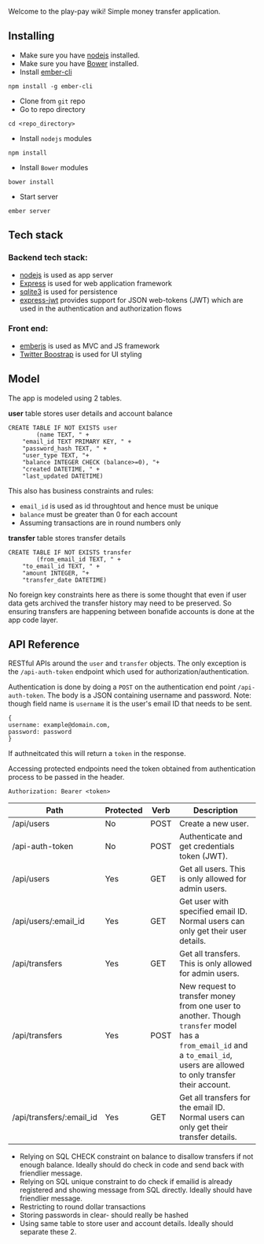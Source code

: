 Welcome to the play-pay wiki! Simple money transfer application.

## Installing

* Make sure you have [nodejs](http://nodejs.org) installed. 
* Make sure you have [Bower](http://bower.io) installed.
* Install [ember-cli](http://www.ember-cli.com) 
```
npm install -g ember-cli
```
* Clone from `git` repo
* Go to repo directory
```
cd <repo_directory>
```
* Install `nodejs` modules
```
npm install
```
* Install `Bower` modules
```
bower install
```
* Start server
```
ember server
```

## Tech stack
### Backend tech stack:
* [nodejs](http://nodejs.org) is used as app server
* [Express](http://expressjs.com) is used for web application framework
* [sqlite3](https://github.com/mapbox/node-sqlite3/wiki) is used for persistence 
* [express-jwt](https://www.npmjs.org/package/express-jwt) provides support for JSON web-tokens (JWT) which are used in the authentication and authorization flows

### Front end:
* [emberjs](http://emberjs.com) is used as MVC and JS framework
* [Twitter Boostrap](http://getbootstrap.com) is used for UI styling

## Model
The app is modeled using 2 tables.

**user** table stores user details and account balance
```
CREATE TABLE IF NOT EXISTS user 
        (name TEXT, " +
	"email_id TEXT PRIMARY KEY, " +
	"password_hash TEXT, " +
	"user_type TEXT, "+
	"balance INTEGER CHECK (balance>=0), "+
	"created DATETIME, " +
	"last_updated DATETIME)
```
This also has business constraints and rules:
* `email_id` is used as id throughtout and hence must be unique
* `balance` must be greater than 0 for each account
* Assuming transactions are in round numbers only


**transfer** table stores transfer details
```
CREATE TABLE IF NOT EXISTS transfer 
        (from_email_id TEXT, " +
	"to_email_id TEXT, " +
	"amount INTEGER, "+
	"transfer_date DATETIME)
```
No foreign key constraints here as there is some thought that even if user data gets archived the transfer history may need to be preserved. So ensuring transfers are happening between bonafide accounts is done at the app code layer.

## API Reference

RESTful APIs around the `user` and `transfer` objects. The only exception is the `/api-auth-token` endpoint which used for authorization/authentication.

Authentication is done by doing a `POST` on the authentication end point `/api-auth-token`. The body is a JSON containing username and password. Note: though field name is `username` it is the user's email ID that needs to be sent.
```
{
username: example@domain.com, 
password: password
}
```
If authneitcated this will return a `token` in the response.

Accessing protected endpoints need the token obtained from authentication process to be passed in the header.
```
Authorization: Bearer <token>
```

Path | Protected | Verb | Description
--- | --- | --- | ---
/api/users | No | POST | Create a new user.
/api-auth-token | No | POST | Authenticate and get credentials token (JWT).
/api/users | Yes | GET | Get all users. This is only allowed for admin users.
/api/users/:email_id | Yes | GET | Get user with specified email ID. Normal users can only get their user details.
/api/transfers | Yes | GET | Get all transfers. This is only allowed for admin users.
/api/transfers | Yes | POST | New request to transfer money from one user to another. Though `transfer` model has a `from_email_id` and a `to_email_id`, users are allowed to only transfer their account.
/api/transfers/:email_id | Yes | GET | Get all transfers for the email ID. Normal users can only get their transfer details.


* Relying on SQL CHECK constraint on balance to disallow transfers if not enough balance. Ideally should do check in code and send back with friendlier message.
* Relying on SQL unique constraint to do check if emailid is already registered and showing message from SQL directly. Ideally should have friendlier message.
* Restricting to round dollar transactions
* Storing passwords in clear- should really be hashed
* Using same table to store user and account details. Ideally should separate these 2.
